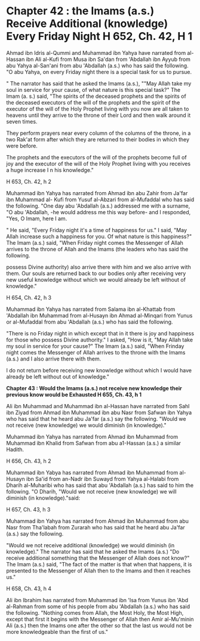 Chapter 42 : the Imams (a.s.) Receive Additional (knowledge) Every Friday Night H 652, Ch. 42, H 1
==================================================================================================

Ahmad ibn Idris al-Qummi and Muhammad ibn Yahya have narrated from
al-Hassan ibn Ali al-Kufi from Musa ibn Sa'dan from 'Abdallah ibn Ayyub
from abu Yahya al-San'ani from abu 'Abdallah (a.s.) who has said the
following. "O abu Yahya, on every Friday night there is a special task
for us to pursue.

" The narrator has said that he asked the Imams (a.s.), ""May Allah
take my soul in service for your cause, of what nature is this special
task?" The Imam (a. s.) said, "The spirits of the deceased prophets and
the spirits of the deceased executors of the will of the prophets and
the spirit of the executor of the will of the Holy Prophet living with
you now are all taken to heavens until they arrive to the throne of
their Lord and then walk around it seven times.

They perform prayers near every column of the columns of the throne, in
a two Rak'at form after which they are returned to their bodies in which
they were before.

The prophets and the executors of the will of the prophets become full
of joy and the executor of the will of the Holy Prophet living with you
receives a huge increase I n his knowledge."

H 653, Ch. 42, h 2

Muhammad ibn Yahya has narrated from Ahmad ibn abu Zahir from Ja'far
ibn Muhammad al- Kufi from Yusuf al-Abzari from al-Mufaddal who has said
the following. "One day abu 'Abdallah (a.s.) addressed me with a
surname, "O abu 'Abdallah, -he would address me this way before- and I
responded, "Yes, O Imam, here I am.

" He said, "Every Friday night it's a time of happiness for us." I
said, "May Allah increase such a happiness for you. Of what nature is
this happiness?" The Imam (a.s.) said, "When Friday night comes the
Messenger of Allah arrives to the throne of Allah and the Imams (the
leaders who has said the following.

possess Divine authority) also arrive there with him and we also arrive
with them. Our souls are returned back to our bodies only after
receiving very new useful knowledge without which we would already be
left without of knowledge."

H 654, Ch. 42, h 3

Muhammad ibn Yahya has narrated from Salama ibn al-Khattab from
'Abdallah ibn Muhammad from al-Husayn ibn Ahmad al-Minqari from Yunus or
al-Mufaddal from abu 'Abdallah (a.s.) who has said the following.

"There is no Friday night in which except that in it there is joy and
happiness for those who possess Divine authority." I asked, "How is it,
"May Allah take my soul in service for your cause?" The Imam (a.s.)
said, "When Frinday night comes the Messenger of Allah arrives to the
throne with the Imams (a.s.) and I also arrive there with them.


I do not return before receiving new knowledge without which I would
have already be left without out of knowledge."


**Chapter 43 : Would the Imams (a.s.) not receive new knowledge their
previous know would be Exhausted H 655, Ch. 43, h 1**

Ali ibn Muhammad and Muhammad ibn al-Hassan have narrated from Sahl ibn
Ziyad from Ahmad ibn Muhammad ibn abu Nasr from Safwan ibn Yahya who has
said that he heard abu Ja'far (a.s.) say the following. "Would we not
receive (new knowledge) we would diminish (in knowledge)."

Muhammad ibn Yahya has narrated from Ahmad ibn Muhammad from Muhammad
ibn Khalid from Safwan from abu a1-Hassan (a.s.) a similar Hadith.

H 656, Ch. 43, h 2

Muhammad ibn Yabya has narrated from Ahmad ibn Muhammad from al-Husayn
ibn Sa'id from an-Nadr ibn Suwayd from Yahya al-Halabi from Dharih
al-Muharibi who has said that abu 'Abdallah (a.s.) has said to him the
following. "O Dharih, "Would we not receive (new knowledge) we will
diminish (in knowledge)."said:

H 657, Ch. 43, h 3

Muhammad ibn Yahya has narrated from Ahmad ibn Muhammad from abu Nasr
from Tha'labah from Zurarah who has said that he heard abu Ja'far (a.s.)
say the following.

"Would we not receive additional (knowledge) we would diminish (in
knowledge)." The narrator has said that he asked the Imams (a.s.) "Do
receive additional something that the Messenger of Allah does not know?"
The Imam (a.s.) said, "The fact of the matter is that when that happens,
it is presented to the Messenger of Allah then to the Imams and then it
reaches us."

H 658, Ch. 43, h 4

Ali ibn Ibrahim has narrated from Muhammad ibn 'Isa from Yunus ibn 'Abd
al-Rahman from some of his people from abu 'Abdallah (a.s.) who has said
the following. "Nothing comes from Allah, the Most Holy, the Most High,
except that first it begins with the Messenger of Allah then Amir
al-Mu'minin Ali (a.s.) then the Imams one after the other so that the
last us would not be more knowledgeable than the first of us."


